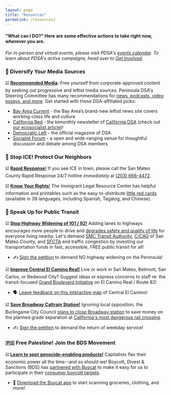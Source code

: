```yaml
---
layout: page
title: "Resources"
permalink: /resources/
---
```


<h4>"What can I DO?" Here are some effective actions to take right now, wherever you are.</h4>

*For in-person and virtual events, please visit PDSA's [events calendar](https://peninsuladsa.org/calendar/). To learn about PDSA's active campaigns, head over to [Get Involved](https://peninsuladsa.org/get-involved/).*

<h3>📰 Diversify Your Media Sources</h3>

☑️ [**Recommended Media**](https://peninsuladsa.org/recommended-media/): Free yourself from corporate-approved content by seeking out progressive and leftist media sources. Peninsula DSA's Steering Committee has many recommendations for [news, podcasts, video essays, and more](https://peninsuladsa.org/recommended-media/). Get started with these DSA-affiliated picks:

* [Bay Area Current](https://bayareacurrent.com/) - the Bay Area’s brand-new leftist news site covers working-class life and culture
* [California Red](https://www.californiadsa.org/news) - the bimonthly newsletter of [California DSA](https://www.californiadsa.org/) (check out [our ecosocialist article](https://www.californiadsa.org/news/batransit-2025jun))!
* [Democratic Left](https://democraticleft.dsausa.org/) - the official magazine of DSA
* [Socialist Forum](https://socialistforum.dsausa.org/) - a open and wide-ranging venue for thoughtful discussion and debate among DSA members

<h3>🧊 Stop ICE! Protect Our Neighbors</h3>

☑️ [**Rapid Response**!](https://faithinactionba.org/rapid-response/) If you see ICE in town, please call the San Mateo County Rapid Response 24/7 hotline *immediately* at [(203) 666-4472](tel:2036664472).

☑️ [**Know Your Rights**!](https://www.ilrc.org/community-resources/know-your-rights) The Immigrant Legal Resource Center has helpful information and printables such as the easy-to-distribute [little red cards](https://www.ilrc.org/red-cards-tarjetas-rojas) (available in 39 languages, including Spanish, Tagalog, and Chinese).

<h3>🚎 Speak Up for Public Transit</h3>

☑️ [**Stop Highway Widening of 101 / 92!**](https://actionnetwork.org/petitions/stop-the-widenings-of-highway-101-and-interstate-280) Adding lanes to highways encourages _more_ people to drive and [degrades safety and quality of life](https://www.mercurynews.com/2025/04/11/san-mateo-city-council-opposes-highway-101-connector-project/) for everyone living nearby. Let's demand [SMC Transit Authority](https://www.smcta.com/), [C/CAG](https://ccag.ca.gov/) of San Mateo County, and [SFCTA](https://www.sfcta.org/) end traffic congestion by investing our transportation funds in fast, accessible, FREE public transit for all!

* ✍️ [Sign the petition](https://actionnetwork.org/petitions/stop-the-widenings-of-highway-101-and-interstate-280) to demand NO highway widening on the Peninsula!

☑️ [**Improve Central El Camino Real!**](https://www.samtrans.com/planning-projects/CentralElCamino) Live or work in San Mateo, Belmont, San Carlos, or Redwood City? Suggest ideas or express concerns to staff re: the transit-focused [Grand Boulevard Initiative](https://www.samtrans.com/projects/gbi) on El Camino Real / Route 82!

* 🗣️ [Leave feedback on this interactive map](https://fp.mysocialpinpoint.com/central-el-camino-plan) of Central El Camino!

☑️ [**Save Broadway Caltrain Station!**](https://chng.it/KgZ4bydkjV) Ignoring local opposition, the Burlingame City Council [plans to close Broadway station]((https://www.smdailyjournal.com/news/local/burlingame-merchants-push-for-caltrain-station/article_409bb915-f6bd-4e68-8e36-6b21c7b6dc20.html)) to save money on the planned grade separation at [California's most dangerous rail crossing](https://abc7news.com/post/burlingame-railroad-crossing-called-dangerous-ca-now-leaders/14883384/). 

* ✍️ [Sign the petition](https://chng.it/KgZ4bydkjV) to demand the return of weekday service!

<h3>🇵🇸 Free Palestine! Join the BDS Movement</h3>

☑️ [**Learn to spot genocide-enabling products!**](https://www.boycat.io/) Capitalists flex their economic power all the time--and so should we! Boycott, Divest & Sanctions (BDS) has [partnered with Buycat](https://www.bdsmovement.net/BDS-Has-Partnered-With-Boycat-App) to make it easy for us to participate in their [consumer boycott targets](https://www.bdsmovement.net/campaigns#4).

* 📱 [Download the Buycat app](https://www.boycat.io/) to start scanning groceries, clothing, and more!

